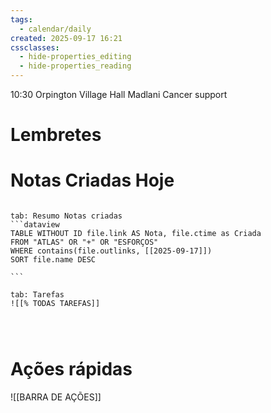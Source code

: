 ```yaml
---
tags:
  - calendar/daily
created: 2025-09-17 16:21
cssclasses:
  - hide-properties_editing
  - hide-properties_reading
---
```

10:30 
Orpington Village Hall
Madlani Cancer support
# Lembretes

# Notas Criadas Hoje

`````tabs

tab: Resumo Notas criadas
```dataview
TABLE WITHOUT ID file.link AS Nota, file.ctime as Criada
FROM "ATLAS" OR "+" OR "ESFORÇOS"
WHERE contains(file.outlinks, [[2025-09-17]])
SORT file.name DESC

```

tab: Tarefas
![[% TODAS TAREFAS]]




`````



# Ações rápidas


![[BARRA DE AÇÕES]]